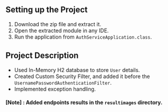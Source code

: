 ## Setting up the Project
1. Download the zip file and extract it.
2. Open the extracted module in any IDE.
3. Run the application from `AuthServiceApplication.class`.


## Project Description
- Used In-Memory H2 database to store `User` details.
- Created Custom Security Filter, and added it before the `UsernamePasswordAuthenticationFilter`.
- Implemented exception handling.

#### [Note] : Added endpoints results in the  `resultimages` directory.